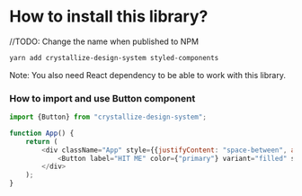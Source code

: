 # How to install this library?

//TODO: Change the name when published to NPM 
```bash
yarn add crystallize-design-system styled-components
```

Note: You also need React dependency to be able to work with this library.

### How to import and use Button component

```js
import {Button} from "crystallize-design-system";

function App() {
    return (
        <div className="App" style={{justifyContent: "space-between", alignItems: "center", marginTop: "10vh"}}>
            <Button label="HIT ME" color={"primary"} variant="filled" size={"large"}/>
        </div>
    );
}
```